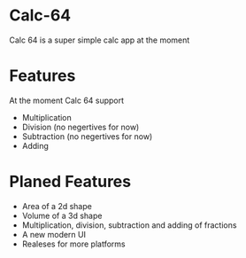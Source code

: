 # Calc-64
Calc 64 is a super simple calc app at the moment 
# Features
At the moment Calc 64 support 
- Multiplication
- Division (no negertives for now)
- Subtraction (no negertives for now)
- Adding
# Planed Features
- Area of a 2d shape
- Volume of a 3d shape
- Multiplication, division, subtraction and adding of fractions
- A new modern UI
- Realeses for more platforms 
